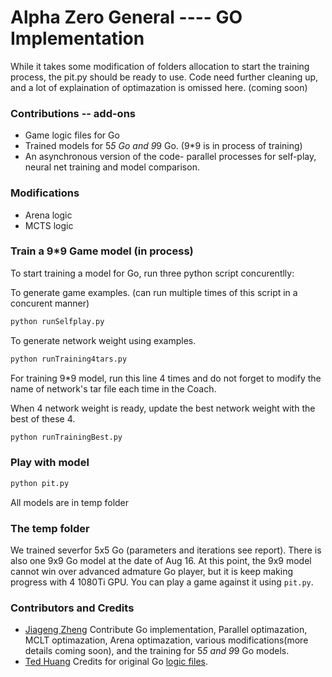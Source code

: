 # Alpha Zero General ---- GO Implementation

While it takes some modification of folders allocation to start the training process,
the pit.py should be ready to use.
Code need further cleaning up, and a lot of explaination of optimazation is omissed here. (coming soon)
### Contributions -- add-ons
* Game logic files for Go
* Trained models for 5*5 Go and 9*9 Go. (9*9 is in process of training)
* An asynchronous version of the code- parallel processes for self-play, neural net training and model comparison. 

### Modifications
* Arena logic
* MCTS logic

### Train a 9*9 Game model (in process)

To start training a model for Go, run three python script concurentlly:

To generate game examples. (can run multiple times of this script in a concurent manner)
```bash
python runSelfplay.py
```

To generate network weight using examples.
```bash
python runTraining4tars.py
```
For training 9*9 model, run this line 4 times and do not forget to modify the name of network's tar file each time in the Coach.

When 4 network weight is ready, update the best network weight with the best of these 4.
```bash
python runTrainingBest.py
```
### Play with model
```bash
python pit.py
```
All models are in temp folder

### The temp folder
We trained severfor 5x5 Go (parameters and iterations see report).  There is also one 9x9 Go model at the date of Aug 16. At this point, the 9x9 model cannot win over advanced admature Go player, but it is keep making progress with 4 1080Ti GPU. You can play a game against it using ```pit.py```. 



### Contributors and Credits
* [Jiageng Zheng](https://github.com/jiz322) Contribute Go implementation, Parallel optimazation, MCLT optimazation, Arena optimazation, various modifications(more details coming soon), and the training for 5*5 and 9*9 Go models.
* [Ted Huang](https://github.com/teddy57320) Credits for original Go [logic files](https://github.com/teddy57320/go).

